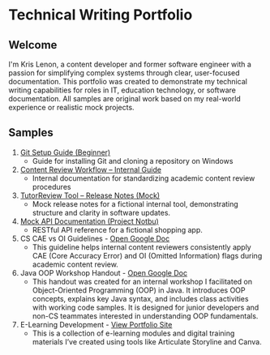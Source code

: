 # Technical Writing Portfolio

## Welcome
I'm Kris Lenon, a content developer and former software engineer with a passion for simplifying complex systems through clear, user-focused documentation.
This portfolio was created to demonstrate my technical writing capabilities for roles in IT, education technology, or software documentation. All samples are original work based on my real-world experience or realistic mock projects.

## Samples

1. [Git Setup Guide (Beginner)](https://github.com/krislenon/git-setup-guide)  
   - Guide for installing Git and cloning a repository on Windows
2. [Content Review Workflow – Internal Guide](https://github.com/krislenon/content-review-workflow)  
   - Internal documentation for standardizing academic content review procedures
3. [TutorReview Tool – Release Notes (Mock)](https://github.com/krislenon/tutorreview-release-notes)  
   - Mock release notes for a fictional internal tool, demonstrating structure and clarity in software updates.
4. [Mock API Documentation (Project Notbu)](https://github.com/krislenon/Project-Notbu/blob/lenon/API_Documentation.md) 
   - RESTful API reference for a fictional shopping app. 
6. CS CAE vs OI Guidelines - [Open Google Doc](https://docs.google.com/document/d/1tf2mdqFQ5OCX0OvnMo01bHoRW6GP-AsdzDE9QCZsYEE/edit?usp=sharing)
   - This guideline helps internal content reviewers consistently apply CAE (Core Accuracy Error) and OI (Omitted Information) flags during academic content review.
7. Java OOP Workshop Handout - [Open Google Doc](https://docs.google.com/document/d/1D28H0AO8FjVHEvJbCC7-LP-mUiMqTKwOgH8ugL-oqfw/edit?usp=sharing)
   - This handout was created for an internal workshop I facilitated on Object-Oriented Programming (OOP) in Java. It introduces OOP concepts, explains key Java syntax, and includes class activities with working code samples. It is designed for junior developers and non-CS teammates interested in understanding OOP fundamentals.
8. E-Learning Development - [View Portfolio Site](https://sites.google.com/view/krislenon/home)
   - This is a collection of e-learning modules and digital training materials I’ve created using tools like Articulate Storyline and Canva. 


